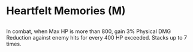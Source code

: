# Heartfelt Memories (M)

## 

In combat, when Max HP is more than 800, gain 3% Physical DMG Reduction against enemy hits for every 400 HP exceeded. Stacks up to 7 times.